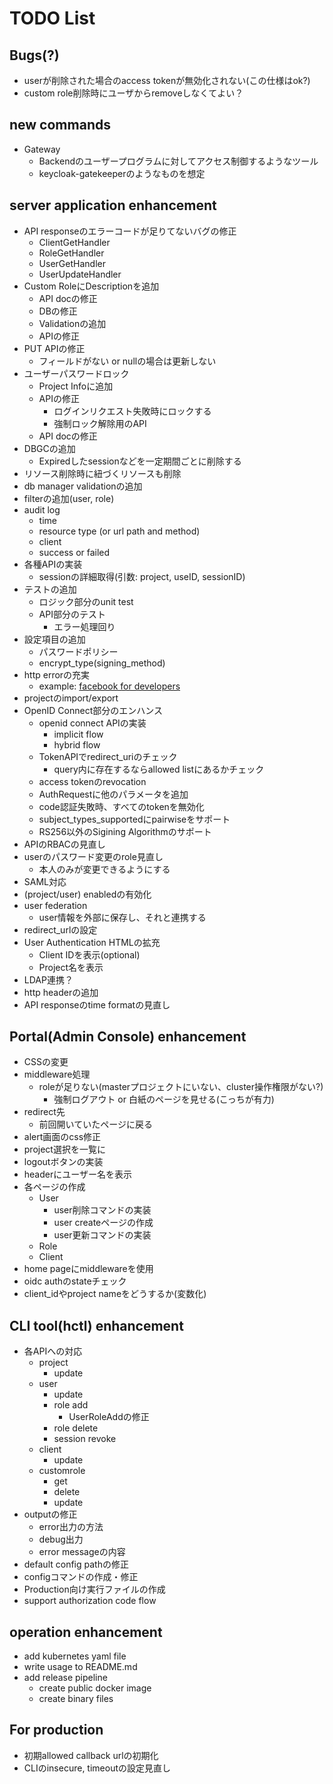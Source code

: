 # TODO List

## Bugs(?)

- userが削除された場合のaccess tokenが無効化されない(この仕様はok?)
- custom role削除時にユーザからremoveしなくてよい？

## new commands

- Gateway
  - Backendのユーザープログラムに対してアクセス制御するようなツール
  - keycloak-gatekeeperのようなものを想定

## server application enhancement

- API responseのエラーコードが足りてないバグの修正
  - ClientGetHandler
  - RoleGetHandler
  - UserGetHandler
  - UserUpdateHandler
- Custom RoleにDescriptionを追加
  - API docの修正
  - DBの修正
  - Validationの追加
  - APIの修正
- PUT APIの修正
  - フィールドがない or nullの場合は更新しない
- ユーザーパスワードロック
  - Project Infoに追加
  - APIの修正
    - ログインリクエスト失敗時にロックする
    - 強制ロック解除用のAPI
  - API docの修正
- DBGCの追加
  - Expiredしたsessionなどを一定期間ごとに削除する
- リソース削除時に紐づくリソースも削除
- db manager validationの追加
- filterの追加(user, role)
- audit log
  - time
  - resource type (or url path and method)
  - client
  - success or failed
- 各種APIの実装
  - sessionの詳細取得(引数: project, useID, sessionID)
- テストの追加
  - ロジック部分のunit test
  - API部分のテスト
    - エラー処理回り
- 設定項目の追加
  - パスワードポリシー
  - encrypt_type(signing_method)
- http errorの充実
  - example: [facebook for developers](https://developers.facebook.com/docs/messenger-platform/reference/send-api/error-codes?locale=ja_JP)
- projectのimport/export
- OpenID Connect部分のエンハンス
  - openid connect APIの実装
    - implicit flow
    - hybrid flow
  - TokenAPIでredirect_uriのチェック
    - query内に存在するならallowed listにあるかチェック
  - access tokenのrevocation
  - AuthRequestに他のパラメータを追加
  - code認証失敗時、すべてのtokenを無効化
  - subject_types_supportedにpairwiseをサポート
  - RS256以外のSigining Algorithmのサポート
- APIのRBACの見直し
- userのパスワード変更のrole見直し
  - 本人のみが変更できるようにする
- SAML対応
- (project/user) enabledの有効化
- user federation
  - user情報を外部に保存し、それと連携する
- redirect_urlの設定
- User Authentication HTMLの拡充
  - Client IDを表示(optional)
  - Project名を表示
- LDAP連携？
- http headerの追加
- API responseのtime formatの見直し

## Portal(Admin Console) enhancement

- CSSの変更
- middleware処理
  - roleが足りない(masterプロジェクトにいない、cluster操作権限がない?)
    - 強制ログアウト or 白紙のページを見せる(こっちが有力)
- redirect先
  - 前回開いていたページに戻る
- alert画面のcss修正
- project選択を一覧に
- logoutボタンの実装
- headerにユーザー名を表示
- 各ページの作成
  - User
    - user削除コマンドの実装
    - user createページの作成
    - user更新コマンドの実装
  - Role
  - Client
- home pageにmiddlewareを使用
- oidc authのstateチェック
- client_idやproject nameをどうするか(変数化)

## CLI tool(hctl) enhancement

- 各APIへの対応
  - project
    - update
  - user
    - update
    - role add
      - UserRoleAddの修正
    - role delete
    - session revoke
  - client
    - update
  - customrole
    - get
    - delete
    - update
- outputの修正
  - error出力の方法
  - debug出力
  - error messageの内容
- default config pathの修正
- configコマンドの作成・修正
- Production向け実行ファイルの作成
- support authorization code flow

## operation enhancement

- add kubernetes yaml file
- write usage to README.md
- add release pipeline
  - create public docker image
  - create binary files

## For production

- 初期allowed callback urlの初期化
- CLIのinsecure, timeoutの設定見直し
